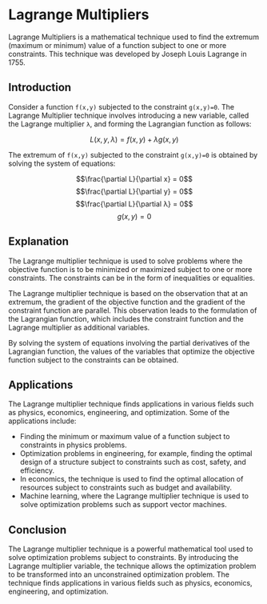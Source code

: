 # Lagrange Multipliers

Lagrange Multipliers is a mathematical technique used to find the extremum (maximum or minimum) value of a function subject to one or more constraints. This technique was developed by Joseph Louis Lagrange in 1755.

## Introduction

Consider a function `f(x,y)` subjected to the constraint `g(x,y)=0`. The Lagrange Multiplier technique involves introducing a new variable, called the Lagrange multiplier `λ`, and forming the Lagrangian function as follows:

$$L(x,y,λ) = f(x,y) + λg(x,y)$$

The extremum of `f(x,y)` subjected to the constraint `g(x,y)=0` is obtained by solving the system of equations:

$$\frac{\partial L}{\partial x} = 0$$
$$\frac{\partial L}{\partial y} = 0$$
$$\frac{\partial L}{\partial λ} = 0$$
$$g(x,y) = 0$$

## Explanation

The Lagrange multiplier technique is used to solve problems where the objective function is to be minimized or maximized subject to one or more constraints. The constraints can be in the form of inequalities or equalities. 

The Lagrange multiplier technique is based on the observation that at an extremum, the gradient of the objective function and the gradient of the constraint function are parallel. This observation leads to the formulation of the Lagrangian function, which includes the constraint function and the Lagrange multiplier as additional variables. 

By solving the system of equations involving the partial derivatives of the Lagrangian function, the values of the variables that optimize the objective function subject to the constraints can be obtained.

## Applications

The Lagrange multiplier technique finds applications in various fields such as physics, economics, engineering, and optimization. Some of the applications include:

- Finding the minimum or maximum value of a function subject to constraints in physics problems.
- Optimization problems in engineering, for example, finding the optimal design of a structure subject to constraints such as cost, safety, and efficiency.
- In economics, the technique is used to find the optimal allocation of resources subject to constraints such as budget and availability.
- Machine learning, where the Lagrange multiplier technique is used to solve optimization problems such as support vector machines.

## Conclusion

The Lagrange multiplier technique is a powerful mathematical tool used to solve optimization problems subject to constraints. By introducing the Lagrange multiplier variable, the technique allows the optimization problem to be transformed into an unconstrained optimization problem. The technique finds applications in various fields such as physics, economics, engineering, and optimization.

